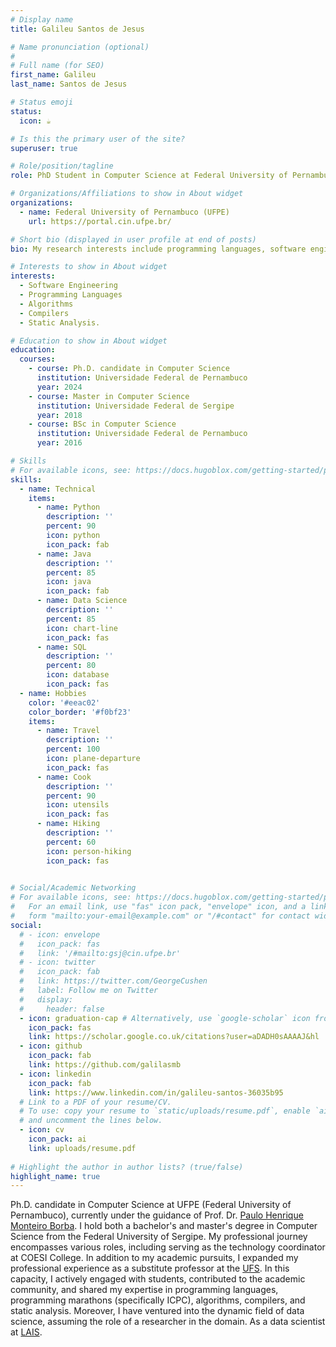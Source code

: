 ```yaml
---
# Display name
title: Galileu Santos de Jesus

# Name pronunciation (optional)
#
# Full name (for SEO)
first_name: Galileu
last_name: Santos de Jesus

# Status emoji
status:
  icon: ☕️

# Is this the primary user of the site?
superuser: true

# Role/position/tagline
role: PhD Student in Computer Science at Federal University of Pernambuco (UFPE)

# Organizations/Affiliations to show in About widget
organizations:
  - name: Federal University of Pernambuco (UFPE)
    url: https://portal.cin.ufpe.br/

# Short bio (displayed in user profile at end of posts)
bio: My research interests include programming languages, software engineering, algorithms, compilers and static analysis.

# Interests to show in About widget
interests:
  - Software Engineering
  - Programming Languages
  - Algorithms
  - Compilers
  - Static Analysis.

# Education to show in About widget
education:
  courses:
    - course: Ph.D. candidate in Computer Science
      institution: Universidade Federal de Pernambuco
      year: 2024
    - course: Master in Computer Science
      institution: Universidade Federal de Sergipe
      year: 2018
    - course: BSc in Computer Science
      institution: Universidade Federal de Pernambuco
      year: 2016

# Skills
# For available icons, see: https://docs.hugoblox.com/getting-started/page-builder/#icons
skills:
  - name: Technical
    items:
      - name: Python
        description: ''
        percent: 90
        icon: python
        icon_pack: fab
      - name: Java
        description: ''
        percent: 85
        icon: java
        icon_pack: fab
      - name: Data Science
        description: ''
        percent: 85
        icon: chart-line
        icon_pack: fas
      - name: SQL
        description: ''
        percent: 80
        icon: database
        icon_pack: fas
  - name: Hobbies
    color: '#eeac02'
    color_border: '#f0bf23'
    items:
      - name: Travel
        description: ''
        percent: 100
        icon: plane-departure
        icon_pack: fas
      - name: Cook
        description: ''
        percent: 90
        icon: utensils
        icon_pack: fas
      - name: Hiking
        description: ''
        percent: 60
        icon: person-hiking
        icon_pack: fas
      

# Social/Academic Networking
# For available icons, see: https://docs.hugoblox.com/getting-started/page-builder/#icons
#   For an email link, use "fas" icon pack, "envelope" icon, and a link in the
#   form "mailto:your-email@example.com" or "/#contact" for contact widget.
social:
  # - icon: envelope
  #   icon_pack: fas
  #   link: '/#mailto:gsj@cin.ufpe.br'
  # - icon: twitter
  #   icon_pack: fab
  #   link: https://twitter.com/GeorgeCushen
  #   label: Follow me on Twitter
  #   display:
  #     header: false
  - icon: graduation-cap # Alternatively, use `google-scholar` icon from `ai` icon pack
    icon_pack: fas
    link: https://scholar.google.co.uk/citations?user=aDADH0sAAAAJ&hl
  - icon: github
    icon_pack: fab
    link: https://github.com/galilasmb
  - icon: linkedin
    icon_pack: fab
    link: https://www.linkedin.com/in/galileu-santos-36035b95
  # Link to a PDF of your resume/CV.
  # To use: copy your resume to `static/uploads/resume.pdf`, enable `ai` icons in `params.yaml`,
  # and uncomment the lines below.
  - icon: cv
    icon_pack: ai
    link: uploads/resume.pdf
  
# Highlight the author in author lists? (true/false)
highlight_name: true
---
```


Ph.D. candidate in Computer Science at UFPE (Federal University of Pernambuco), currently under the guidance of Prof. Dr. [Paulo Henrique Monteiro Borba](https://pauloborba.cin.ufpe.br/). I hold both a bachelor's and master's degree in Computer Science from the Federal University of Sergipe. My professional journey encompasses various roles, including serving as the technology coordinator at COESI College. In addition to my academic pursuits, I expanded my professional experience as a substitute professor at the [UFS](https://ufs.br/). In this capacity, I actively engaged with students, contributed to the academic community, and shared my expertise in programming languages, programming marathons (specifically ICPC), algorithms, compilers, and static analysis. Moreover, I have ventured into the dynamic field of data science, assuming the role of a researcher in the domain. As a data scientist at [LAIS](https://lais.huol.ufrn.br/).